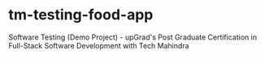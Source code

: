 # tm-testing-food-app
Software Testing (Demo Project) - upGrad's Post Graduate Certification in Full-Stack Software Development with Tech Mahindra
